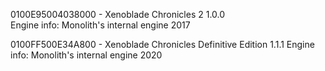 0100E95004038000 - Xenoblade Chronicles 2 1.0.0<br>
Engine info: Monolith's internal engine 2017

0100FF500E34A800 - Xenoblade Chronicles Definitive Edition 1.1.1
Engine info: Monolith's internal engine 2020
